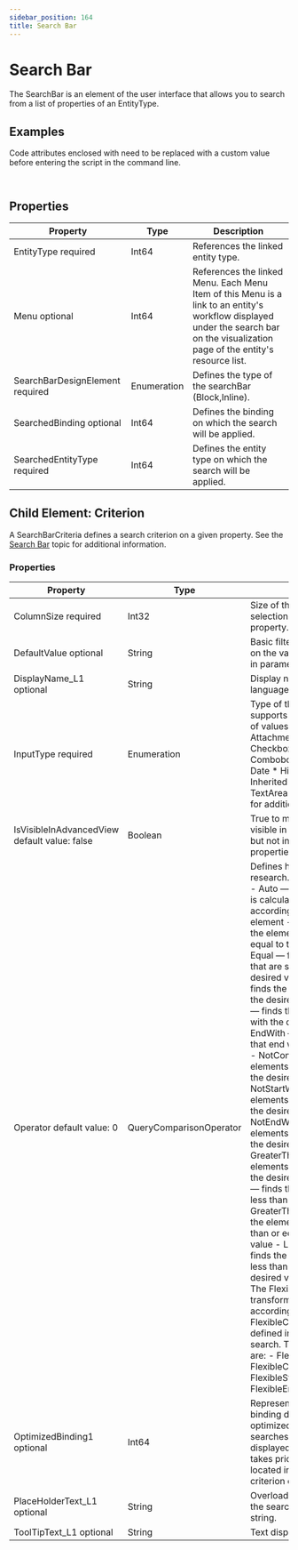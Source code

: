 ```yaml
---
sidebar_position: 164
title: Search Bar
---
```


# Search Bar

The SearchBar is an element of the user interface that allows you to search from a list of properties of an EntityType.

## Examples

Code attributes enclosed with  need to be replaced with a custom value before entering the script in the command line.

```
                
```
## Properties

| Property | Type | Description |
| --- | --- | --- |
| EntityType required | Int64 | References the linked entity type. |
| Menu optional | Int64 | References the linked Menu. Each Menu Item of this Menu is a link to an entity's workflow displayed under the search bar on the visualization page of the entity's resource list. |
| SearchBarDesignElement required | Enumeration | Defines the type of the searchBar (Block,Inline). |
| SearchedBinding optional | Int64 | Defines the binding on which the search will be applied. |
| SearchedEntityType required | Int64 | Defines the entity type on which the search will be applied. |

## Child Element: Criterion

A SearchBarCriteria defines a search criterion on a given property. See the [Search Bar](# "SearchBar") topic for additional information.

### Properties

| Property | Type | Description |
| --- | --- | --- |
| ColumnSize required | Int32 | Size of the insertion or selection element of the property. |
| DefaultValue optional | String | Basic filter on the properties on the value or values entered in parameters. |
| DisplayName\_L1 optional | String | Display name of the criteria in language 1 (up to 16). |
| InputType required | Enumeration | Type of the research property, supports only a predefined set of values listed below:   * Attachment * Auto * Checkbox * Combobox * ComboboxMultiSelection * Date * Hidden * Image * Inherited * Picker * Text * TextArea   See the [Form](../form/index "Form") topic for additional information. |
| IsVisibleInAdvancedView default value: false | Boolean | True to make the property visible in the advanced search but not in the main search properties. |
| Operator default value: 0 | QueryComparisonOperator | Defines how to do the research. All possible values: - Auto — The SearchOperator is calculated by the engine according to the type of element - NotEqual — finds the elements that are not equal to the desired value - Equal — finds the elements that are strictly equal to the desired value - Contain — finds the elements that contain the desired value - StartWith — finds the elements that start with the desired value - EndWith — finds the elements that end with the desired value - NotContain — finds the elements that do not contain the desired value - NotStartWith — finds the elements that do not start with the desired value - NotEndWith — finds the elements that do not end with the desired value - GreaterThan — finds the elements that are greater than the desired value - LessThan — finds the elements that are less than the desired value - GreaterThanOrEqual — finds the elements that are greater than or equal to the desired value - LessThanOrEqual — finds the elements that are less than or equal to the desired value - Flexible\* — The Flexible search operators transform the desired value according to the FlexibleComparisonExpression defined in Property then search.  The flexible operators are:  - FlexibleEqual  - FlexibleContain  - FlexibleStartWith  - FlexibleEndWith |
| OptimizedBinding1 optional | Int64 | Represents the first optimized binding definition. An optimized binding allows searches to be faster displayed. If it is filled in, it takes priority over the binding located in the search bar criterion column. |
| PlaceHolderText\_L1 optional | String | Overloads the DisplayName of the search property with this string. |
| ToolTipText\_L1 optional | String | Text displayed in the tool tip. |